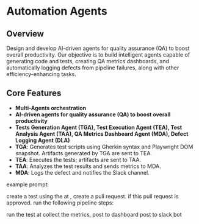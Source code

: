 # Automation Agents

## Overview
Design and develop AI-driven agents for quality assurance (QA) to boost overall productivity. Our objective is to build intelligent agents capable of generating code and tests, creating QA metrics dashboards, and automatically logging defects from pipeline failures, along with other efficiency-enhancing tasks.

## Core Features
- **Multi-Agents orchestration**
- **AI-driven agents for quality assurance (QA) to boost overall productivity**
- **Tests Generation Agent (TGA), Test Execution Agent (TEA), Test Analysis Agent (TAA), QA Metrics Dashboard Agent (MDA), Defect Logging Agent (DLA)**
- **TGA**: Generates test scripts using Gherkin syntax and Playwright DOM snapshot. Artifacts generated by TGA are sent to TEA.
- **TEA**: Executes the tests; artifacts are sent to TAA.
- **TAA**: Analyzes the test results and sends metrics to MDA.
- **MDA**: Logs the defect and notifies the Slack channel.


example prompt: 

create a test using the <resources> at <directory> , create a pull request.
if this pull request is approved. run the following pipeline steps:

run the test at <directory>
collect the metrics, post to dashboard
post to slack bot


